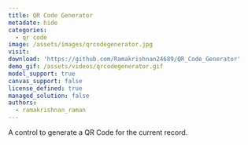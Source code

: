 ```yaml
---
title: QR Code Generator
metadate: hide
categories:
  - qr code
image: /assets/images/qrcodegenerator.jpg
visit: 
download: 'https://github.com/Ramakrishnan24689/QR_Code_Generator'
demo_gif: /assets/videos/qrcodegenerator.gif 
model_support: true
canvas_support: false
license_defined: true
managed_solution: false
authors:
  - ramakrishnan_raman
---
```


A control to generate a QR Code for the current record.
